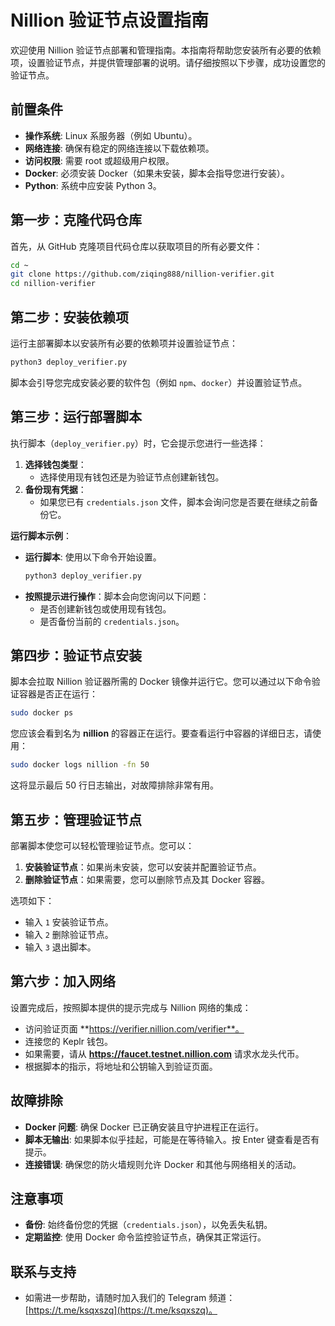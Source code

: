 # Nillion 验证节点设置指南

欢迎使用 Nillion 验证节点部署和管理指南。本指南将帮助您安装所有必要的依赖项，设置验证节点，并提供管理部署的说明。请仔细按照以下步骤，成功设置您的验证节点。

## 前置条件
- **操作系统**: Linux 系服务器（例如 Ubuntu）。
- **网络连接**: 确保有稳定的网络连接以下载依赖项。
- **访问权限**: 需要 root 或超级用户权限。
- **Docker**: 必须安装 Docker（如果未安装，脚本会指导您进行安装）。
- **Python**: 系统中应安装 Python 3。

## 第一步：克隆代码仓库
首先，从 GitHub 克隆项目代码仓库以获取项目的所有必要文件：

```sh
cd ~
git clone https://github.com/ziqing888/nillion-verifier.git
cd nillion-verifier
```

## 第二步：安装依赖项
运行主部署脚本以安装所有必要的依赖项并设置验证节点：

```sh
python3 deploy_verifier.py
```

脚本会引导您完成安装必要的软件包（例如 `npm`、`docker`）并设置验证节点。

## 第三步：运行部署脚本
执行脚本（`deploy_verifier.py`）时，它会提示您进行一些选择：

1. **选择钱包类型**：
   - 选择使用现有钱包还是为验证节点创建新钱包。
2. **备份现有凭据**：
   - 如果您已有 `credentials.json` 文件，脚本会询问您是否要在继续之前备份它。

**运行脚本示例**：
- **运行脚本**: 使用以下命令开始设置。
  ```sh
  python3 deploy_verifier.py
  ```
- **按照提示进行操作**：脚本会向您询问以下问题：
  - 是否创建新钱包或使用现有钱包。
  - 是否备份当前的 `credentials.json`。

## 第四步：验证节点安装
脚本会拉取 Nillion 验证器所需的 Docker 镜像并运行它。您可以通过以下命令验证容器是否正在运行：

```sh
sudo docker ps
```

您应该会看到名为 **nillion** 的容器正在运行。要查看运行中容器的详细日志，请使用：

```sh
sudo docker logs nillion -fn 50
```

这将显示最后 50 行日志输出，对故障排除非常有用。

## 第五步：管理验证节点
部署脚本使您可以轻松管理验证节点。您可以：

1. **安装验证节点**：如果尚未安装，您可以安装并配置验证节点。
2. **删除验证节点**：如果需要，您可以删除节点及其 Docker 容器。

选项如下：
- 输入 `1` 安装验证节点。
- 输入 `2` 删除验证节点。
- 输入 `3` 退出脚本。

## 第六步：加入网络
设置完成后，按照脚本提供的提示完成与 Nillion 网络的集成：
- 访问验证页面 **https://verifier.nillion.com/verifier**。
- 连接您的 Keplr 钱包。
- 如果需要，请从 **https://faucet.testnet.nillion.com** 请求水龙头代币。
- 根据脚本的指示，将地址和公钥输入到验证页面。

## 故障排除
- **Docker 问题**: 确保 Docker 已正确安装且守护进程正在运行。
- **脚本无输出**: 如果脚本似乎挂起，可能是在等待输入。按 Enter 键查看是否有提示。
- **连接错误**: 确保您的防火墙规则允许 Docker 和其他与网络相关的活动。

## 注意事项
- **备份**: 始终备份您的凭据（`credentials.json`），以免丢失私钥。
- **定期监控**: 使用 Docker 命令监控验证节点，确保其正常运行。

## 联系与支持
- 如需进一步帮助，请随时加入我们的 Telegram 频道：[https://t.me/ksqxszq](https://t.me/ksqxszq)。




